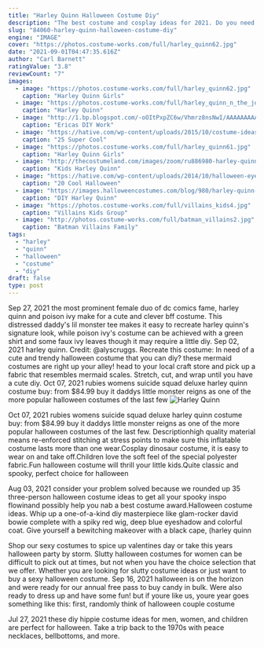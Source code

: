 ```yaml
---
title: "Harley Quinn Halloween Costume Diy"
description: "The best costume and cosplay ideas for 2021. Do you need to find a great costume, but dont have a lot of time? costume wall features hundreds of popular superheroes, top movie stars, favorite tv show personalities, video game characters, and trending pop culture icons broken out into complete, step-by-step costume guides. Costume"
slug: "84060-harley-quinn-halloween-costume-diy"
engine: "IMAGE"
cover: "https://photos.costume-works.com/full/harley_quinn62.jpg"
date: "2021-09-01T04:47:35.616Z"
author: "Carl Barnett"
ratingValue: "3.8"
reviewCount: "7"
images:
  - image: "https://photos.costume-works.com/full/harley_quinn62.jpg"
    caption: "Harley Quinn Girls"
  - image: "https://photos.costume-works.com/full/harley_quinn_n_the_joker1.jpg"
    caption: "Harley Quinn"
  - image: "http://1.bp.blogspot.com/-oOItPxpZC6w/Vhmrz8nsNwI/AAAAAAAAA-E/vysxZ07H3WM/s1600/IMG_6565.jpg"
    caption: "Ericas DIY Work"
  - image: "https://hative.com/wp-content/uploads/2015/10/costume-ideas-tutorials/20-diy-costume-ideas-tutorials-for-halloween.jpg"
    caption: "25 Super Cool"
  - image: "https://photos.costume-works.com/full/harley_quinn61.jpg"
    caption: "Harley Quinn Girls"
  - image: "http://thecostumeland.com/images/zoom/ru886980-harley-quinn-super-villian-girls-tutu-halloween-costumes.jpg"
    caption: "Kids Harley Quinn"
  - image: "https://hative.com/wp-content/uploads/2014/10/halloween-eye-makeup/2-halloween-eye-makeup-ideas.jpg"
    caption: "20 Cool Halloween"
  - image: "https://images.halloweencostumes.com/blog/980/harley-quinn-prison-jumpsuit.jpg"
    caption: "DIY Harley Quinn"
  - image: "https://photos.costume-works.com/full/villains_kids4.jpg"
    caption: "Villains Kids Group"
  - image: "http://photos.costume-works.com/full/batman_villains2.jpg"
    caption: "Batman Villains Family"
tags:
  - "harley"
  - "quinn"
  - "halloween"
  - "costume"
  - "diy"
draft: false
type: post
---
```


Sep 27, 2021 the most prominent female duo of dc comics fame, harley quinn and poison ivy make for a cute and clever bff costume. This distressed daddy's lil monster tee makes it easy to recreate harley quinn's signature look, while poison ivy's costume can be achieved with a green shirt and some faux ivy leaves  though it may require a little diy. Sep 02, 2021 harley quinn. Credit: @alyscruggs. Recreate this costume:  In need of a cute and trendy halloween costume that you can diy? these mermaid costumes are right up your alley! head to your local craft store and pick up a fabric that resembles mermaid scales. Stretch, cut, and wrap until you have a cute diy. Oct 07, 2021 rubies womens suicide squad deluxe harley quinn costume buy: from $84.99 buy it daddys little monster reigns as one of the more popular halloween costumes of the last few
![Harley Quinn](https://photos.costume-works.com/full/harley_quinn_n_the_joker1.jpg "Harley Quinn")

Oct 07, 2021 rubies womens suicide squad deluxe harley quinn costume buy: from $84.99 buy it daddys little monster reigns as one of the more popular halloween costumes of the last few. Descriptionhigh quality material means re-enforced stitching at stress points to make sure this inflatable costume lasts more than one wear.Cosplay dinosaur costume, it is easy to wear on and take off.Children love the soft feel of the special polyester fabric.Fun halloween costume will thrill your little kids.Quite classic and spooky, perfect choice for halloween
<!--inArticleAds-->

<!--galleryOne-->

Aug 03, 2021 consider your problem solved because we rounded up 35 three-person halloween costume ideas to get all your spooky inspo flowinand possibly help you nab a best costume award.Halloween costume ideas.  Whip up a one-of-a-kind diy masterpiece like glam-rocker david bowie complete with a spiky red wig, deep blue eyeshadow and colorful coat. Give yourself a bewitching makeover with a black cape, (harley quinn
<!--inArticleAds-->

<!--galleryTwo-->

Shop our sexy costumes to spice up valentines day or take this years halloween party by storm. Slutty halloween costumes for women can be difficult to pick out at times, but not when you have the choice selection that we offer. Whether you are looking for slutty costume ideas or just want to buy a sexy halloween costume. Sep 16, 2021 halloween is on the horizon and were ready for our annual free pass to buy candy in bulk. Were also ready to dress up and have some fun! but if youre like us, youre year goes something like this: first, randomly think of halloween couple costume
<!--galleryThree-->

Jul 27, 2021 these diy hippie costume ideas for men, women, and children are perfect for halloween. Take a trip back to the 1970s with peace necklaces, bellbottoms, and more.